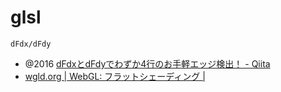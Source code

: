 
# glsl
`dFdx/dFdy`
- @2016 [dFdxとdFdyでわずか4行のお手軽エッジ検出！ - Qiita](https://qiita.com/gam0022/items/1342a91d0a6b16a3a9ba)
- [wgld.org | WebGL: フラットシェーディング |](https://wgld.org/d/webgl/w087.html)
